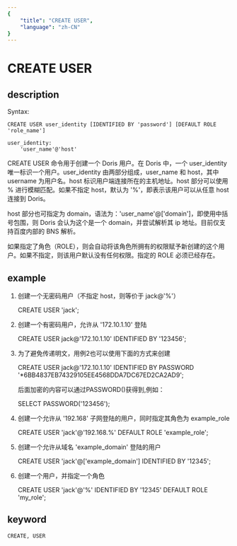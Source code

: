 ```yaml
---
{
    "title": "CREATE USER",
    "language": "zh-CN"
}
---
```


# CREATE USER
## description

Syntax:
    
    CREATE USER user_identity [IDENTIFIED BY 'password'] [DEFAULT ROLE 'role_name']

    user_identity:
        'user_name'@'host'
        
CREATE USER 命令用于创建一个 Doris 用户。在 Doris 中，一个 user_identity 唯一标识一个用户。user_identity 由两部分组成，user_name 和 host，其中 username 为用户名。host 标识用户端连接所在的主机地址。host 部分可以使用 % 进行模糊匹配。如果不指定 host，默认为 '%'，即表示该用户可以从任意 host 连接到 Doris。
    
host 部分也可指定为 domain，语法为：'user_name'@['domain']，即使用中括号包围，则 Doris 会认为这个是一个 domain，并尝试解析其 ip 地址。目前仅支持百度内部的 BNS 解析。
    
如果指定了角色（ROLE），则会自动将该角色所拥有的权限赋予新创建的这个用户。如果不指定，则该用户默认没有任何权限。指定的 ROLE 必须已经存在。

## example

1. 创建一个无密码用户（不指定 host，则等价于 jack@'%'）
   
    CREATE USER 'jack';

2. 创建一个有密码用户，允许从 '172.10.1.10' 登陆
   
    CREATE USER jack@'172.10.1.10' IDENTIFIED BY '123456';

3. 为了避免传递明文，用例2也可以使用下面的方式来创建
   
    CREATE USER jack@'172.10.1.10' IDENTIFIED BY PASSWORD '*6BB4837EB74329105EE4568DDA7DC67ED2CA2AD9';
   
    后面加密的内容可以通过PASSWORD()获得到,例如：
    
    SELECT PASSWORD('123456');

4. 创建一个允许从 '192.168' 子网登陆的用户，同时指定其角色为 example_role
   
    CREATE USER 'jack'@'192.168.%' DEFAULT ROLE 'example_role';
        
5. 创建一个允许从域名 'example_domain' 登陆的用户

    CREATE USER 'jack'@['example_domain'] IDENTIFIED BY '12345';

6. 创建一个用户，并指定一个角色

    CREATE USER 'jack'@'%' IDENTIFIED BY '12345' DEFAULT ROLE 'my_role';

## keyword

    CREATE, USER

